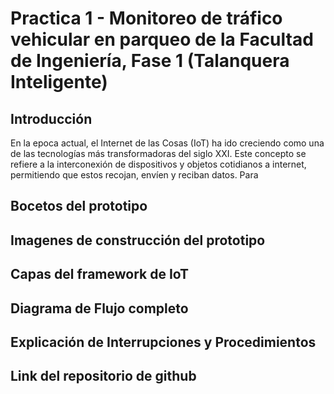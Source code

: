 # Practica 1 - Monitoreo de tráfico vehicular en parqueo de la Facultad de Ingeniería, Fase 1 (Talanquera Inteligente)


## Introducción

En la epoca actual, el Internet de las Cosas (IoT) ha ido creciendo como una de las tecnologías más transformadoras del siglo XXI. Este concepto se refiere a la interconexión de dispositivos y objetos cotidianos a internet, permitiendo que estos recojan, envíen y reciban datos. 
Para 

## Bocetos del prototipo

## Imagenes de construcción del prototipo

## Capas del framework de IoT

## Diagrama de Flujo completo

## Explicación de Interrupciones y Procedimientos

## Link del repositorio de github
